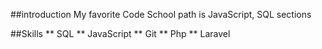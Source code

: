 ##introduction
My favorite Code School path is JavaScript, SQL sections

##Skills
** SQL
** JavaScript
** Git
** Php
** Laravel
